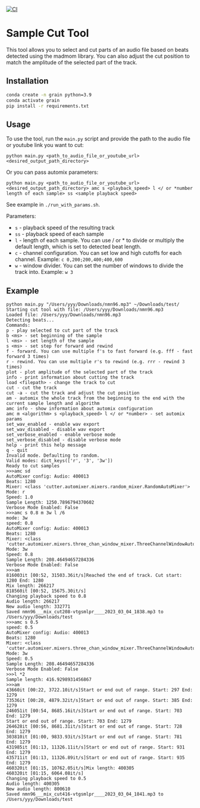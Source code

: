 [![CI](https://github.com/genaforvena/vtgsmplr/actions/workflows/ci.yml/badge.svg?branch=master)](https://github.com/genaforvena/vtgsmplr/actions/workflows/ci.yml)

# Sample Cut Tool

This tool allows you to select and cut parts of an audio file based on beats detected using the madmom library. You can also adjust the cut position to match the amplitude of the selected part of the track.

## Installation
```bash
conda create -n grain python=3.9
conda activate grain
pip install -r requirements.txt
```

## Usage

To use the tool, run the `main.py` script and provide the path to the audio file or youtube link you want to cut:
```
python main.py <path_to_audio_file_or_youtube_url> <desired_output_path_directory>
```

Or you can pass automix parameters:
```
python main.py <path_to_audio_file_or_youtube_url> <desired_output_path_directory> amc s <playback_speed> l </ or *number length of each sample> ss <sample playback speed>
```
See example in `./run_with_params.sh`.

Parameters:
* `s` - playback speed of the resulting track
* `ss` - playback speed of each sample
* `l` - length of each sample. You can use / or * to divide or multiply the default length, which is set to detected beat length.
* `c` - channel configuration. You can set low and high cutoffs for each channel. Example: `c 0,200;200,400;400,600`
* `w` - window divider. You can set the number of windows to divide the track into. Example: `w 3`


## Example

```
python main.py "/Users/yyy/Downloads/nmn96.mp3" ~/Downloads/test/
Starting cut tool with file: /Users/yyy/Downloads/nmn96.mp3
Loaded file: /Users/yyy/Downloads/nmn96.mp3
Detecting beats...
Commands:
p - play selected to cut part of the track
b <ms> - set beginning of the sample
l <ms> - set length of the sample
s <ms> - set step for forward and rewind
f - forward. You can use multiple f's to fast forward (e.g. fff - fast forward 3 times)
r - rewind. You can use multiple r's to rewind (e.g. rrr - rewind 3 times)
plot - plot amplitude of the selected part of the track
info - print information about cutting the track
load <filepath> - change the track to cut
cut - cut the track
cut -a - cut the track and adjust the cut position
am - automix the whole track from the beginning to the end with the current sample length and algorithm
amc info - show information about automix configuration
amc m <algorithm> s <playback_speed> l </ or *number> - set automix params
set_wav_enabled - enable wav export
set_wav_disabled - disable wav export
set_verbose_enabled - enable verbose mode
set_verbose_disabled - disable verbose mode
help - print this help message
q - quit
Invalid mode. Defaulting to random.
Valid modes: dict_keys(['r', '3', '3w'])
Ready to cut samples
>>>amc sd
AutoMixer config: Audio: 400013
Beats: 1280
Mixer: <class 'cutter.automixer.mixers.random_mixer.RandomAutoMixer'>
Mode: r
Speed: 1.0
Sample Length: 1250.7896794370602
Verbose Mode Enabled: False
>>>amc s 0.8 m 3w l /6
mode: 3w
speed: 0.8
AutoMixer config: Audio: 400013
Beats: 1280
Mixer: <class 'cutter.automixer.mixers.three_chan_window_mixer.ThreeChannelWindowAutoMixer'>
Mode: 3w
Speed: 0.8
Sample Length: 208.46494657284336
Verbose Mode Enabled: False
>>>am
816003it [00:52, 31503.36it/s]Reached the end of track. Cut start: 1280 End: 1280
Mix length: 266217
818560it [00:52, 15675.30it/s]
Changing playback speed to 0.8
Audio length: 266217
New audio length: 332771
Saved nmn96___mix_cut208-vtgsmlpr____2023_03_04_1838.mp3 to /Users/yyy/Downloads/test
>>>amc s 0.5
speed: 0.5
AutoMixer config: Audio: 400013
Beats: 1280
Mixer: <class 'cutter.automixer.mixers.three_chan_window_mixer.ThreeChannelWindowAutoMixer'>
Mode: 3w
Speed: 0.5
Sample Length: 208.46494657284336
Verbose Mode Enabled: False
>>>l *2
Sample length: 416.9298931456867
>>>am
43660it [00:22, 3722.10it/s]Start or end out of range. Start: 297 End: 1279
73536it [00:28, 4879.32it/s]Start or end out of range. Start: 385 End: 1279
246051it [00:54, 8685.16it/s]Start or end out of range. Start: 703 End: 1279
Start or end out of range. Start: 703 End: 1279
264628it [00:56, 8681.31it/s]Start or end out of range. Start: 728 End: 1279
303810it [01:00, 9833.93it/s]Start or end out of range. Start: 781 End: 1279
431985it [01:13, 11326.11it/s]Start or end out of range. Start: 931 End: 1279
435711it [01:13, 11326.89it/s]Start or end out of range. Start: 935 End: 1279
460320it [01:15, 10762.05it/s]Mix length: 400305
460320it [01:15, 6064.08it/s]
Changing playback speed to 0.5
Audio length: 400305
New audio length: 800610
Saved nmn96___mix_cut416-vtgsmlpr____2023_03_04_1841.mp3 to /Users/yyy/Downloads/test
```
